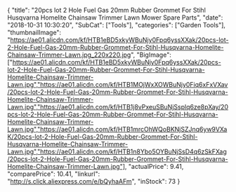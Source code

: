 {
	"title": "20pcs lot 2 Hole Fuel Gas 20mm Rubber Grommet For Stihl Husqvarna Homelite Chainsaw Trimmer Lawn Mower Spare Parts",
	"date": "2018-10-31 10:30:20",
	"SubCat": ["Tools"],
	"categories": ["Garden Tools"],
	"thumbnailImage": "https://ae01.alicdn.com/kf/HTB1eBD5xkyWBuNjy0Fpq6yssXXak/20pcs-lot-2-Hole-Fuel-Gas-20mm-Rubber-Grommet-For-Stihl-Husqvarna-Homelite-Chainsaw-Trimmer-Lawn.jpg_220x220.jpg",
	"BigImage": ["https://ae01.alicdn.com/kf/HTB1eBD5xkyWBuNjy0Fpq6yssXXak/20pcs-lot-2-Hole-Fuel-Gas-20mm-Rubber-Grommet-For-Stihl-Husqvarna-Homelite-Chainsaw-Trimmer-Lawn.jpg","https://ae01.alicdn.com/kf/HTB1MOjWxXOWBuNjy0Fiq6xFxVXav/20pcs-lot-2-Hole-Fuel-Gas-20mm-Rubber-Grommet-For-Stihl-Husqvarna-Homelite-Chainsaw-Trimmer-Lawn.jpg","https://ae01.alicdn.com/kf/HTB1j8vPxeuSBuNjSsplq6ze8pXay/20pcs-lot-2-Hole-Fuel-Gas-20mm-Rubber-Grommet-For-Stihl-Husqvarna-Homelite-Chainsaw-Trimmer-Lawn.jpg","https://ae01.alicdn.com/kf/HTB1mrcOhWQoBKNjSZJnq6yw9VXaK/20pcs-lot-2-Hole-Fuel-Gas-20mm-Rubber-Grommet-For-Stihl-Husqvarna-Homelite-Chainsaw-Trimmer-Lawn.jpg","https://ae01.alicdn.com/kf/HTB1n8Ybo5OYBuNjSsD4q6zSkFXag/20pcs-lot-2-Hole-Fuel-Gas-20mm-Rubber-Grommet-For-Stihl-Husqvarna-Homelite-Chainsaw-Trimmer-Lawn.jpg"],
	"actualPrice": 9.41,
	"comparePrice": 10.41,
	"linkurl": "http://s.click.aliexpress.com/e/bQyhaAFm",
	"inStock": 73
}
